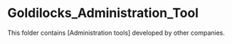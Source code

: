# Goldilocks_Administration_Tool

This folder contains [Administration tools] developed by other companies.
